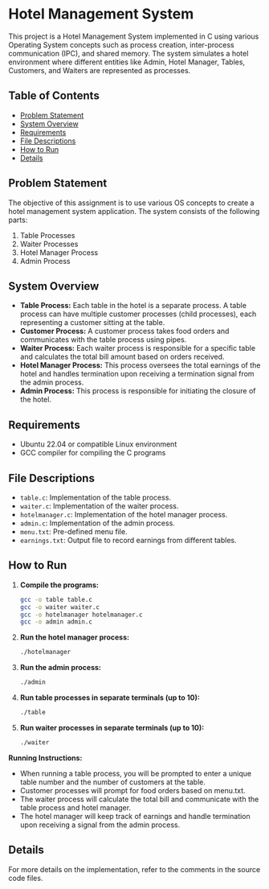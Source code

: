 # Hotel Management System

This project is a Hotel Management System implemented in C using various Operating System concepts such as process creation, inter-process communication (IPC), and shared memory. The system simulates a hotel environment where different entities like Admin, Hotel Manager, Tables, Customers, and Waiters are represented as processes.

## Table of Contents

- [Problem Statement](#problem-statement)
- [System Overview](#system-overview)
- [Requirements](#requirements)
- [File Descriptions](#file-descriptions)
- [How to Run](#how-to-run)
- [Details](#Details)

## Problem Statement

The objective of this assignment is to use various OS concepts to create a hotel management system application. The system consists of the following parts:
1. Table Processes
2. Waiter Processes
3. Hotel Manager Process
4. Admin Process

## System Overview

- **Table Process:** Each table in the hotel is a separate process. A table process can have multiple customer processes (child processes), each representing a customer sitting at the table.
- **Customer Process:** A customer process takes food orders and communicates with the table process using pipes.
- **Waiter Process:** Each waiter process is responsible for a specific table and calculates the total bill amount based on orders received.
- **Hotel Manager Process:** This process oversees the total earnings of the hotel and handles termination upon receiving a termination signal from the admin process.
- **Admin Process:** This process is responsible for initiating the closure of the hotel.

## Requirements

- Ubuntu 22.04 or compatible Linux environment
- GCC compiler for compiling the C programs

## File Descriptions

- `table.c`: Implementation of the table process.
- `waiter.c`: Implementation of the waiter process.
- `hotelmanager.c`: Implementation of the hotel manager process.
- `admin.c`: Implementation of the admin process.
- `menu.txt`: Pre-defined menu file.
- `earnings.txt`: Output file to record earnings from different tables.

## How to Run

1. **Compile the programs:**
   ```sh
   gcc -o table table.c
   gcc -o waiter waiter.c
   gcc -o hotelmanager hotelmanager.c
   gcc -o admin admin.c
2. **Run the hotel manager process:**
    ```sh
    ./hotelmanager
3. **Run the admin process:**
    ```sh
    ./admin
4. **Run table processes in separate terminals (up to 10):**
    ```sh
    ./table
5. **Run waiter processes in separate terminals (up to 10):**
    ```sh
    ./waiter

**Running Instructions:**
- When running a table process, you will be prompted to enter a unique table number and the number of customers at the table.
- Customer processes will prompt for food orders based on menu.txt.
- The waiter process will calculate the total bill and communicate with the table process and hotel manager.
- The hotel manager will keep track of earnings and handle termination upon receiving a signal from the admin process.    

## Details
For more details on the implementation, refer to the comments in the source code files.
